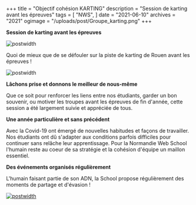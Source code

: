 +++
title = "Objectif cohésion KARTING"
description = "Session de karting avant les épreuves"
tags = [
    "NWS",
]
date = "2021-06-10"
archives = "2021"
ogimage = "/uploads/post/Groupe_karting.png"
+++

**Session de karting avant les épreuves**

![postwidth](/uploads/post/Groupe_karting.png)

Quoi de mieux que de se défouler sur la piste de karting de Rouen avant les épreuves ! 

<!--more-->

![postwidth](/uploads/post/Karts.png)

**Lâchons prise et donnons le meilleur de nous-même**

Que ce soit pour renforcer les liens entre nos étudiants, garder un bon souvenir,
ou motiver les troupes avant les épreuves de fin d'année, cette session a été largement suivie et appréciée de tous.

**Une année particulière et sans précédent**

Avec la Covid-19 ont émergé de nouvelles habitudes et façons de travailler.
Nos étudiants ont dû s'adapter aux conditions parfois difficiles pour continuer sans relâche leur apprentissage.
Pour la Normandie Web School l'humain reste au coeur de sa stratégie et la cohésion d'équipe un maillon essentiel.

**Des événements organisés régulièrement**

L'humain faisant partie de son ADN, la School propose régulièrement des moments de partage et d'évasion !

[![postwidth](/uploads/post/Karts_Video.png)](https://youtu.be/dpmb1ARRsmU "Normandie Web School Objectif cohésion Karting")
